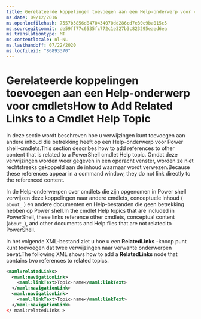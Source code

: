 ```yaml
---
title: Gerelateerde koppelingen toevoegen aan een Help-onderwerp voor cmdlets
ms.date: 09/12/2016
ms.openlocfilehash: 7557b3856d8470434070dd286cd7e30c9ba015c5
ms.sourcegitcommit: de59ff77c6535fc772c1e327b3c823295eaed6ea
ms.translationtype: MT
ms.contentlocale: nl-NL
ms.lasthandoff: 07/22/2020
ms.locfileid: "86893370"
---
```

# <a name="how-to-add-related-links-to-a-cmdlet-help-topic"></a><span data-ttu-id="e34e4-102">Gerelateerde koppelingen toevoegen aan een Help-onderwerp voor cmdlets</span><span class="sxs-lookup"><span data-stu-id="e34e4-102">How to Add Related Links to a Cmdlet Help Topic</span></span>

<span data-ttu-id="e34e4-103">In deze sectie wordt beschreven hoe u verwijzingen kunt toevoegen aan andere inhoud die betrekking heeft op een Help-onderwerp voor Power shell-cmdlets.</span><span class="sxs-lookup"><span data-stu-id="e34e4-103">This section describes how to add references to other content that is related to a PowerShell cmdlet Help topic.</span></span> <span data-ttu-id="e34e4-104">Omdat deze verwijzingen worden weer gegeven in een opdracht venster, worden ze niet rechtstreeks gekoppeld aan de inhoud waarnaar wordt verwezen.</span><span class="sxs-lookup"><span data-stu-id="e34e4-104">Because these references appear in a command window, they do not link directly to the referenced content.</span></span>

<span data-ttu-id="e34e4-105">In de Help-onderwerpen over cmdlets die zijn opgenomen in Power shell verwijzen deze koppelingen naar andere cmdlets, conceptuele inhoud ( `about_` ) en andere documenten en Help-bestanden die geen betrekking hebben op Power shell.</span><span class="sxs-lookup"><span data-stu-id="e34e4-105">In the cmdlet Help topics that are included in PowerShell, these links reference other cmdlets, conceptual content (`about_`), and other documents and Help files that are not related to PowerShell.</span></span>

<span data-ttu-id="e34e4-106">In het volgende XML-bestand ziet u hoe u een **RelatedLinks** -knoop punt kunt toevoegen dat twee verwijzingen naar verwante onderwerpen bevat.</span><span class="sxs-lookup"><span data-stu-id="e34e4-106">The following XML shows how to add a **RelatedLinks** node that contains two references to related topics.</span></span>

```xml
<maml:relatedLinks>
  <maml:navigationLink>
    <maml:linkText>Topic-name</maml:linkText>
  </maml:navigationLink>
  <maml:navigationLink>
    <maml:linkText>Topic-name</maml:linkText>
  </maml:navigationLink>
</ maml:relatedLinks >
```
